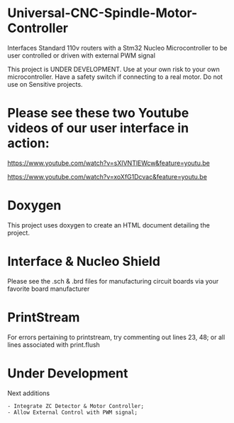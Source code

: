 # Universal-CNC-Spindle-Motor-Controller
Interfaces Standard 110v routers with a Stm32 Nucleo Microcontroller to be user controlled or driven with external PWM signal

This project is UNDER DEVELOPMENT. Use at your own risk to your own microcontroller. Have a safety switch if connecting to a real motor. Do not use on Sensitive projects.

# Please see these two Youtube videos of our user interface in action:

https://www.youtube.com/watch?v=sXIVNTlEWcw&feature=youtu.be

https://www.youtube.com/watch?v=xoXfG1Dcvac&feature=youtu.be

# Doxygen

This project uses doxygen to create an HTML document detailing the project.

# Interface & Nucleo Shield

Please see the .sch & .brd files for manufacturing circuit boards via your favorite board manufacturer

# PrintStream

For errors pertaining to printstream, try commenting out lines 23, 48; or all lines associated with print.flush

# Under Development

  Next additions
  
    - Integrate ZC Detector & Motor Controller;
    - Allow External Control with PWM signal;
